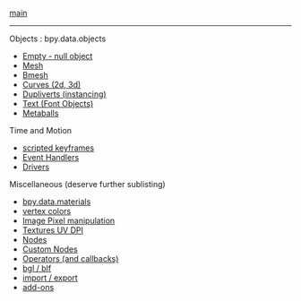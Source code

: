 [main](https://github.com/zeffii/BlenderPythonRecipes/wiki)  
______
Objects : bpy.data.objects  

- [Empty - null object](Empty-(null-object))  
- [Mesh](Mesh)  
- [Bmesh](BMesh)  
- [Curves (2d, 3d)](Curves)  
- [Dupliverts (instancing)](Dupliverts)  
- [Text (Font Objects)](Text)  
- [Metaballs](Metaballs)  

Time and Motion 

- [scripted keyframes](Keyframes)  
- [Event Handlers](EventHandlers)  
- [Drivers](Drivers)  

Miscellaneous (deserve further sublisting)  

- [bpy.data.materials](bpy_data_materials)  
- [vertex colors](VertexColors)  
- [Image Pixel manipulation](Image_Pixels)  
- [Textures UV DPI](UV---DPI-(variable-or-homogeneous))  
- [Nodes](Nodes)  
- [Custom Nodes](CustomNodes)  
- [Operators (and callbacks)](Operators)  
- [bgl / blf](bgl_blf)  
- [import / export](IO)  
- [add-ons](Add-ons)  
